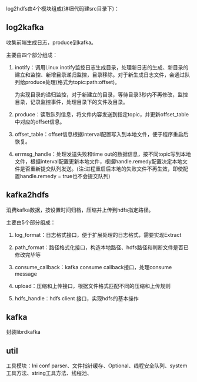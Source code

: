 log2hdfs由4个模块组成(详细代码建src目录下)：

## log2kafka

收集前端生成日志，produce到kafka。

主要由四个部分组成：

1. inotify：调用Linux inotify监控日志生成目录，处理新日志的生成、新目录的建立和监控、新增目录递归监控，目录移除。对于新生成日志文件，会通过队列给produce处理(格式为topic:path:offset)。

    为实现目录的递归监控，对于新建立的目录，等待目录3秒内不再修改，监控目录，记录监控事件，处理目录下的文件及目录。

2. produce：读取队列信息，将文件内容发送到指定topic，并更新offset_table中对应的offset信息。

3. offset_table：offset信息根据interval配置写入到本地文件，便于程序重启后恢复。

4. errmsg_handle：处理发送失败和time out的数据信息，按不同topic写到本地文件，根据interval配置更新本地文件，根据handle.remedy配置决定本地文件是否重新提交队列发送。(注:进程重启后本地的失败文件不再生效，即使配置handle.remedy = true也不会提交队列)


## kafka2hdfs

消费kafka数据，按设置时间归档，压缩并上传到hdfs指定路径。

主要由5个部分组成：

1. log_format：日志格式接口，便于扩展处理的日志格式，需要实现Extract

2. path_format：路径格式化接口，构造本地路径、hdfs路径和判断文件是否已修改完毕等

3. consume_callback：kafka consume callback接口，处理consume message

4. upload：压缩和上传接口，根据文件格式匹配不同的压缩和上传规则

5. hdfs_handle：hdfs client 接口，实现hdfs的基本操作


## kafka

封装librdkafka

## util

工具模块：Ini conf parser、文件指针缓存、Optional、线程安全队列、system工具方法、string工具方法、线程池、
